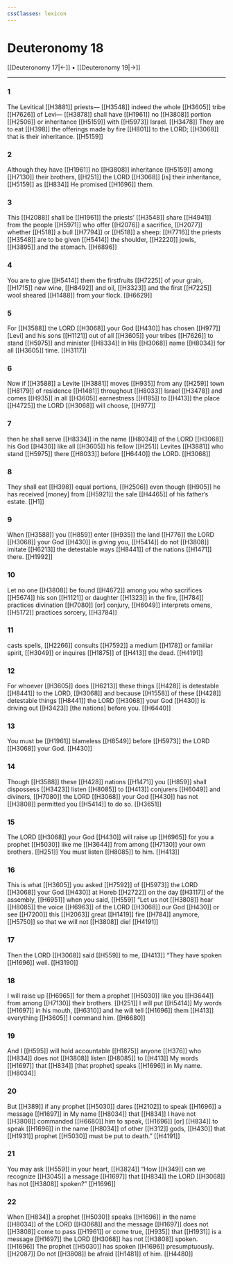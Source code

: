 ```yaml
---
cssClasses: lexicon
---
```


# Deuteronomy 18

[[Deuteronomy 17|←]] • [[Deuteronomy 19|→]]

---

### 1
The Levitical [[H3881]] priests— [[H3548]] indeed the whole [[H3605]] tribe [[H7626]] of Levi— [[H3878]] shall have [[H1961]] no [[H3808]] portion [[H2506]] or inheritance [[H5159]] with [[H5973]] Israel. [[H3478]] They are to eat [[H398]] the offerings made by fire [[H801]] to the LORD; [[H3068]] that is their inheritance. [[H5159]]

### 2
Although they have [[H1961]] no [[H3808]] inheritance [[H5159]] among [[H7130]] their brothers, [[H251]] the LORD [[H3068]] [is] their inheritance, [[H5159]] as [[H834]] He promised [[H1696]] them. 

### 3
This [[H2088]] shall be [[H1961]] the priests’ [[H3548]] share [[H4941]] from the people [[H5971]] who offer [[H2076]] a sacrifice, [[H2077]] whether [[H518]] a bull [[H7794]] or [[H518]] a sheep: [[H7716]] the priests [[H3548]] are to be given [[H5414]] the shoulder, [[H2220]] jowls, [[H3895]] and the stomach. [[H6896]]

### 4
You are to give [[H5414]] them  the firstfruits [[H7225]] of your grain, [[H1715]] new wine, [[H8492]] and oil, [[H3323]] and the first [[H7225]] wool sheared [[H1488]] from your flock. [[H6629]]

### 5
For [[H3588]] the LORD [[H3068]] your God [[H430]] has chosen [[H977]] [Levi] and his sons [[H1121]] out of all [[H3605]] your tribes [[H7626]] to stand [[H5975]] and minister [[H8334]] in His [[H3068]] name [[H8034]] for all [[H3605]] time. [[H3117]]

### 6
Now if [[H3588]] a Levite [[H3881]] moves [[H935]] from any [[H259]] town [[H8179]] of residence [[H1481]] throughout [[H8033]] Israel [[H3478]] and comes [[H935]] in all [[H3605]] earnestness [[H185]] to [[H413]] the place [[H4725]] the LORD [[H3068]] will choose, [[H977]]

### 7
then he shall serve [[H8334]] in the name [[H8034]] of the LORD [[H3068]] his God [[H430]] like all [[H3605]] his fellow [[H251]] Levites [[H3881]] who stand [[H5975]] there [[H8033]] before [[H6440]] the LORD. [[H3068]]

### 8
They shall eat [[H398]] equal portions, [[H2506]] even though [[H905]] he has received [money] from [[H5921]] the sale [[H4465]] of his father’s estate. [[H1]]

### 9
When [[H3588]] you [[H859]] enter [[H935]] the land [[H776]] the LORD [[H3068]] your God [[H430]] is giving you, [[H5414]] do not [[H3808]] imitate [[H6213]] the detestable ways [[H8441]] of the nations [[H1471]] there. [[H1992]]

### 10
Let no one [[H3808]] be found [[H4672]] among you  who sacrifices [[H5674]] his son [[H1121]] or daughter [[H1323]] in the fire, [[H784]] practices divination [[H7080]] [or] conjury, [[H6049]] interprets omens, [[H5172]] practices sorcery, [[H3784]]

### 11
casts spells, [[H2266]] consults [[H7592]] a medium [[H178]] or familiar spirit, [[H3049]] or inquires [[H1875]] of [[H413]] the dead. [[H4191]]

### 12
For whoever [[H3605]] does [[H6213]] these things [[H428]] is detestable [[H8441]] to the LORD, [[H3068]] and because [[H1558]] of these [[H428]] detestable things [[H8441]] the LORD [[H3068]] your God [[H430]] is driving out [[H3423]] [the nations] before you. [[H6440]]

### 13
You must be [[H1961]] blameless [[H8549]] before [[H5973]] the LORD [[H3068]] your God. [[H430]]

### 14
Though [[H3588]] these [[H428]] nations [[H1471]] you [[H859]] shall dispossess [[H3423]] listen [[H8085]] to [[H413]] conjurers [[H6049]] and diviners, [[H7080]] the LORD [[H3068]] your God [[H430]] has not [[H3808]] permitted you [[H5414]] to do so. [[H3651]]

### 15
The LORD [[H3068]] your God [[H430]] will raise up [[H6965]] for you a prophet [[H5030]] like me [[H3644]] from among [[H7130]] your own brothers. [[H251]] You must listen [[H8085]] to him. [[H413]]

### 16
This is what [[H3605]] you asked [[H7592]] of [[H5973]] the LORD [[H3068]] your God [[H430]] at Horeb [[H2722]] on the day [[H3117]] of the assembly, [[H6951]] when you said, [[H559]] “Let us not [[H3808]] hear [[H8085]] the voice [[H6963]] of the LORD [[H3068]] our God [[H430]] or see [[H7200]] this [[H2063]] great [[H1419]] fire [[H784]] anymore, [[H5750]] so that we will not [[H3808]] die! [[H4191]]

### 17
Then the LORD [[H3068]] said [[H559]] to me, [[H413]] “They have spoken [[H1696]] well. [[H3190]]

### 18
I will raise up [[H6965]] for them a prophet [[H5030]] like you [[H3644]] from among [[H7130]] their brothers. [[H251]] I will put [[H5414]] My words [[H1697]] in his mouth, [[H6310]] and he will tell [[H1696]] them [[H413]] everything [[H3605]] I command him. [[H6680]]

### 19
And I [[H595]] will hold accountable [[H1875]] anyone [[H376]] who [[H834]] does not [[H3808]] listen [[H8085]] to [[H413]] My words [[H1697]] that [[H834]] [that prophet] speaks [[H1696]] in My name. [[H8034]]

### 20
But [[H389]] if any prophet [[H5030]] dares [[H2102]] to speak [[H1696]] a message [[H1697]] in My name [[H8034]] that [[H834]] I have not [[H3808]] commanded [[H6680]] him to speak, [[H1696]] [or] [[H834]] to speak [[H1696]] in the name [[H8034]] of other [[H312]] gods, [[H430]] that [[H1931]] prophet [[H5030]] must be put to death.” [[H4191]]

### 21
You may ask [[H559]] in your heart, [[H3824]] “How [[H349]] can we recognize [[H3045]] a message [[H1697]] that [[H834]] the LORD [[H3068]] has not [[H3808]] spoken?” [[H1696]]

### 22
When [[H834]] a prophet [[H5030]] speaks [[H1696]] in the name [[H8034]] of the LORD [[H3068]] and the message [[H1697]] does not [[H3808]] come to pass [[H1961]] or come true, [[H935]] that [[H1931]] is a message [[H1697]] the LORD [[H3068]] has not [[H3808]] spoken. [[H1696]] The prophet [[H5030]] has spoken [[H1696]] presumptuously. [[H2087]] Do not [[H3808]] be afraid [[H1481]] of him. [[H4480]]

